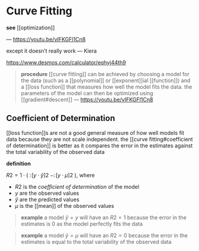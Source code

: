 # Curve Fitting

**see** [[optimization]]

&mdash; <https://youtu.be/vIFKGFl1Cn8>

except it doesn’t really work &mdash; Kiera

<https://www.desmos.com/calculator/eqhyj44th9>

> **procedure** [[curve fitting]] can be achieved by choosing a model for the data (such as a [[polynomial]] or [[exponent]]ial [[function]]) and a [[loss function]] that measures how well the model fits the data. the parameters of the model can then be optimized using [[gradient#descent]] &mdash; <https://youtu.be/vIFKGFl1Cn8>

## Coefficient of Determination

[[loss function]]s are not a good general measure of how well models fit data because they are not scale independent. the [[curve fitting#coefficient of determination]] is better as it compares the error in the estimates against the total variability of the observed data

**definition**

$R2 = 1 \cdot (\ :\! [y \cdot \hat y]2\ - :\! [y \cdot \mu]2\ )$, where

- $R2$ is the _coefficient of determination_ of the model
- $y$ are the observed values
- $\hat y$ are the predicted values
- $\mu$ is the [[mean]] of the observed values

> **example** a model $\hat y = y$ will have an $R2 = 1$ because the error in the estimates is $0$ as the model perfectly fits the data

> **example** a model $\hat y = \mu$ will have an $R2 = 0$ because the error in the estimates is equal to the total variability of the observed data
